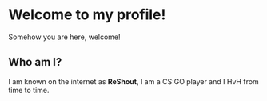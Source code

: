 # Welcome to my profile! 
Somehow you are here, welcome!
## Who am I?
I am known on the internet as **ReShout**, I am a CS:GO player and I HvH from time to time.

<!--
**ReShout876/ReShout876** is a ✨ _special_ ✨ repository because its `README.md` (this file) appears on your GitHub profile.

Here are some ideas to get you started:

- 🔭 I’m currently working on ...
- 🌱 I’m currently learning ...
- 👯 I’m looking to collaborate on ...
- 🤔 I’m looking for help with ...
- 💬 Ask me about ...
- 📫 How to reach me: ...
- 😄 Pronouns: ...
- ⚡ Fun fact: ...
-->
